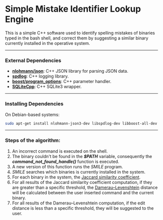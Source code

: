 # Simple Mistake Identifier Lookup Engine

 This is a simple C++ software used to identify spelling mistakes of binaries typed in the bash shell, and correct them by suggesting a similar binary currently installed in the operative system.

---

### External Dependencies

- **[nlohmann/json](https://github.com/nlohmann/json)**: C++ JSON library for parsing JSON data.
- **[spdlog](https://github.com/gabime/spdlog)**: C++ logging library.
- **[boost/program_options](https://github.com/boostorg/program_options/tree/develop)**: C++ parameter handler.
- **[SQLiteCpp](https://github.com/SRombauts/SQLiteCpp)**: C++ SQLite3 wrapper.
---

### Installing Dependencies


   On Debian-based systems:

   ```bash
   sudo apt-get install nlohmann-json3-dev libspdlog-dev libboost-all-dev libsqlitecpp-dev
   ```

---

### Steps of the algorithm:
1) An incorrect command is executed on the shell.
2) The binary couldn't be found in the ***$PATH*** variable, consequently the ***command_not_found_handle()*** function is executed.
3) A new version of this function runs the *SMILE* program.
4) *SMILE* searches which binaries is currently installed in the system.
5) For each binary in the system, the [Jaccard similarity coefficient](https://en.wikipedia.org/wiki/Jaccard_index).
6) For all results of the Jaccard similarity coefficient computation, if they are greater than a specific threshold, the [Damerau–Levenshtein](https://en.wikipedia.org/wiki/Damerau%E2%80%93Levenshtein_distance) distance will be calculated between the user inserted command and the current binary.
7) For all results of the Damerau–Levenshtein computation, if the edit distance is less than a specific threshold, they will be suggested to the user.